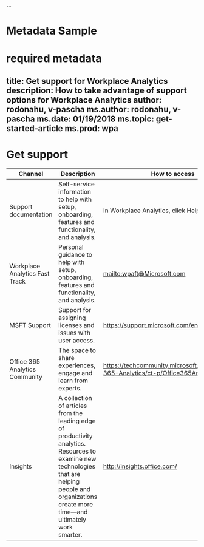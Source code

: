 --
# Metadata Sample
# required metadata

title: Get support for Workplace Analytics
description: How to take advantage of support options for Workplace Analytics
author: rodonahu, v-pascha
ms.author: rodonahu, v-pascha
ms.date: 01/19/2018
ms.topic: get-started-article
ms.prod: wpa
---
# Get support

<!-- Redid table per review comments from Jessalynn

|Channel|What|Why|Email/Website|
|-------|----|---|-------------|
|Support documentation|Onboarding and customer success self-service|<ul><li>Setup / Onboarding</li><li>Tool Functionality</li><li>Analysis</li></ul>|Accessed via Workplace Analytics product|
|Workplace Analytics Fast Track|Onboarding and customer success guidance|<ul><li>Setup / Onboarding</li><li>Tool Functionality</li><li>Analysis</li></ul>|wpaft@Microsoft.com|
|MSFT Support|Support on License Assignment and User Access issues|<ul><li>Ongoing product technical help</li></ul>|https://support.microsoft.com/en-us|
|O365 Community|Space to share experiences, engage and learn from experts|<ul><li>Q&As with experts</li><li>Engage with other users</li><li>Discover helpful content</li></ul>|https://techcommunity.microsoft.com/t5/Office-365-Analytics/ct-p/Office365Analytics|
|Insights|Collection of articles on productivity analytics|<ul><li>Analysis inspiration</li><li>Education on problems and solutions</li></ul>|http://insights.office.com/|
-->

|Channel|Description|How to access|
|-------|-----------|---------------|
|Support documentation|Self-service information to help with setup, onboarding, features and functionality, and analysis.|In Workplace Analytics, click Help.|
|Workplace Analytics Fast Track|Personal guidance to help with setup, onboarding, features and functionality, and analysis.|<mailto:wpaft@Microsoft.com>|
|MSFT Support|Support for assigning licenses and issues with user access.|https://support.microsoft.com/en-us|
|Office 365 Analytics Community| The space to share experiences, engage and learn from experts.|https://techcommunity.microsoft.com/t5/Office-365-Analytics/ct-p/Office365Analytics|
|Insights|A collection of articles from the leading edge of productivity analytics. Resources to examine new technologies that are helping people and organizations create more time—and ultimately work smarter.|http://insights.office.com/|
